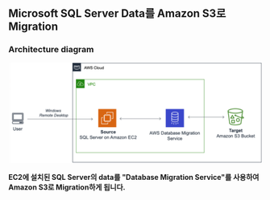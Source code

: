 ## Microsoft SQL Server Data를 Amazon S3로 Migration



### Architecture diagram

![image-20220327001406991](images/image-20220327001406991.png)

**EC2에 설치된 SQL Server의 data를 "Database Migration Service"를 사용하여 Amazon S3로 Migration하게 됩니다.**